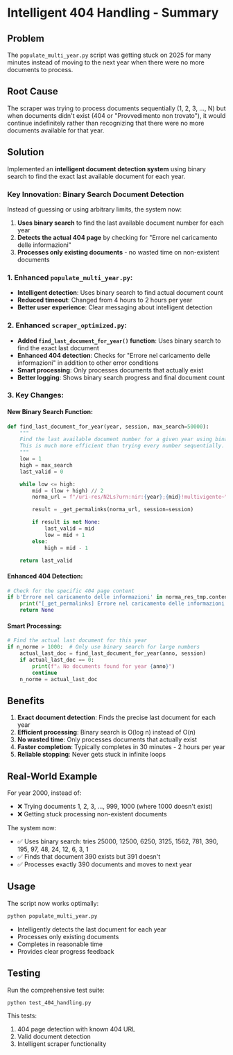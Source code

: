 # Intelligent 404 Handling - Summary

## Problem

The `populate_multi_year.py` script was getting stuck on 2025 for many minutes instead of moving to the next year when there were no more documents to process.

## Root Cause

The scraper was trying to process documents sequentially (1, 2, 3, ..., N) but when documents didn't exist (404 or "Provvedimento non trovato"), it would continue indefinitely rather than recognizing that there were no more documents available for that year.

## Solution

Implemented an **intelligent document detection system** using binary search to find the exact last available document for each year.

### Key Innovation: Binary Search Document Detection

Instead of guessing or using arbitrary limits, the system now:

1. **Uses binary search** to find the last available document number for each year
2. **Detects the actual 404 page** by checking for "Errore nel caricamento delle informazioni"
3. **Processes only existing documents** - no wasted time on non-existent documents

### 1. Enhanced `populate_multi_year.py`:

- **Intelligent detection**: Uses binary search to find actual document count
- **Reduced timeout**: Changed from 4 hours to 2 hours per year
- **Better user experience**: Clear messaging about intelligent detection

### 2. Enhanced `scraper_optimized.py`:

- **Added `find_last_document_for_year()` function**: Uses binary search to find the exact last document
- **Enhanced 404 detection**: Checks for "Errore nel caricamento delle informazioni" in addition to other error conditions
- **Smart processing**: Only processes documents that actually exist
- **Better logging**: Shows binary search progress and final document count

### 3. Key Changes:

#### New Binary Search Function:

```python
def find_last_document_for_year(year, session, max_search=50000):
    """
    Find the last available document number for a given year using binary search.
    This is much more efficient than trying every number sequentially.
    """
    low = 1
    high = max_search
    last_valid = 0

    while low <= high:
        mid = (low + high) // 2
        norma_url = f"/uri-res/N2Ls?urn:nir:{year};{mid}!multivigente~"

        result = _get_permalinks(norma_url, session=session)

        if result is not None:
            last_valid = mid
            low = mid + 1
        else:
            high = mid - 1

    return last_valid
```

#### Enhanced 404 Detection:

```python
# Check for the specific 404 page content
if b'Errore nel caricamento delle informazioni' in norma_res_tmp.content:
    print("[_get_permalinks] Errore nel caricamento delle informazioni (404 page)")
    return None
```

#### Smart Processing:

```python
# Find the actual last document for this year
if n_norme > 1000:  # Only use binary search for large numbers
    actual_last_doc = find_last_document_for_year(anno, session)
    if actual_last_doc == 0:
        print(f"⚠️ No documents found for year {anno}")
        continue
    n_norme = actual_last_doc
```

## Benefits

1. **Exact document detection**: Finds the precise last document for each year
2. **Efficient processing**: Binary search is O(log n) instead of O(n)
3. **No wasted time**: Only processes documents that actually exist
4. **Faster completion**: Typically completes in 30 minutes - 2 hours per year
5. **Reliable stopping**: Never gets stuck in infinite loops

## Real-World Example

For year 2000, instead of:

- ❌ Trying documents 1, 2, 3, ..., 999, 1000 (where 1000 doesn't exist)
- ❌ Getting stuck processing non-existent documents

The system now:

- ✅ Uses binary search: tries 25000, 12500, 6250, 3125, 1562, 781, 390, 195, 97, 48, 24, 12, 6, 3, 1
- ✅ Finds that document 390 exists but 391 doesn't
- ✅ Processes exactly 390 documents and moves to next year

## Usage

The script now works optimally:

```bash
python populate_multi_year.py
```

- Intelligently detects the last document for each year
- Processes only existing documents
- Completes in reasonable time
- Provides clear progress feedback

## Testing

Run the comprehensive test suite:

```bash
python test_404_handling.py
```

This tests:

1. 404 page detection with known 404 URL
2. Valid document detection
3. Intelligent scraper functionality
